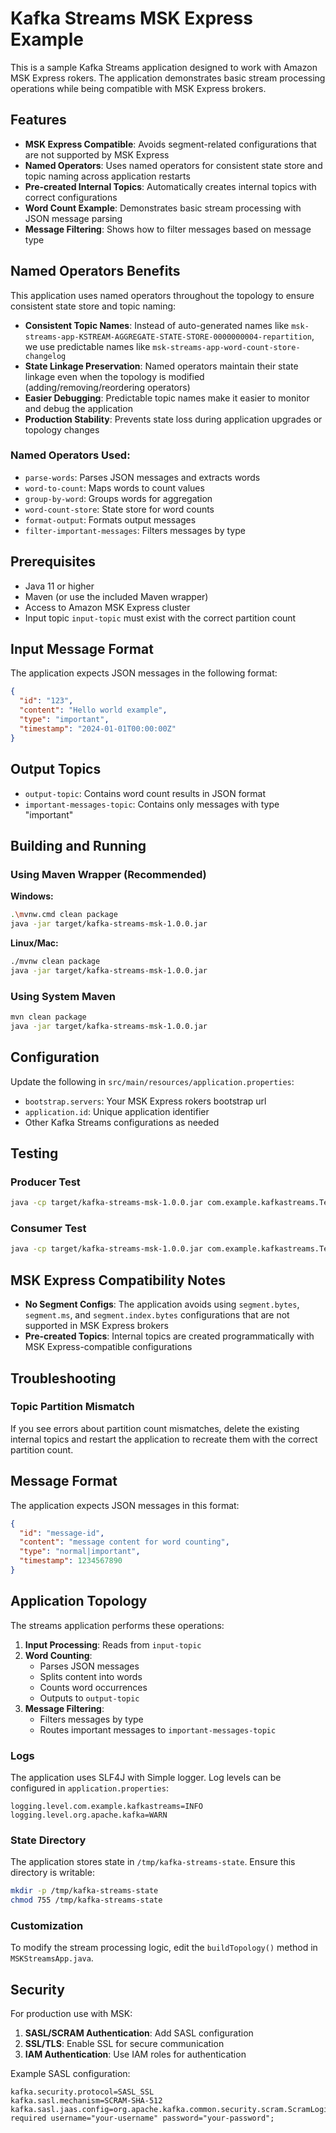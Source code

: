 # Kafka Streams MSK Express Example

This is a sample Kafka Streams application designed to work with Amazon MSK Express rokers. The application demonstrates basic stream processing operations while being compatible with MSK Express brokers.

## Features

- **MSK Express Compatible**: Avoids segment-related configurations that are not supported by MSK Express
- **Named Operators**: Uses named operators for consistent state store and topic naming across application restarts
- **Pre-created Internal Topics**: Automatically creates internal topics with correct configurations
- **Word Count Example**: Demonstrates basic stream processing with JSON message parsing
- **Message Filtering**: Shows how to filter messages based on message type

## Named Operators Benefits

This application uses named operators throughout the topology to ensure consistent state store and topic naming:

- **Consistent Topic Names**: Instead of auto-generated names like `msk-streams-app-KSTREAM-AGGREGATE-STATE-STORE-0000000004-repartition`, we use predictable names like `msk-streams-app-word-count-store-changelog`
- **State Linkage Preservation**: Named operators maintain their state linkage even when the topology is modified (adding/removing/reordering operators)
- **Easier Debugging**: Predictable topic names make it easier to monitor and debug the application
- **Production Stability**: Prevents state loss during application upgrades or topology changes

### Named Operators Used:
- `parse-words`: Parses JSON messages and extracts words
- `word-to-count`: Maps words to count values
- `group-by-word`: Groups words for aggregation
- `word-count-store`: State store for word counts
- `format-output`: Formats output messages
- `filter-important-messages`: Filters messages by type

## Prerequisites

- Java 11 or higher
- Maven (or use the included Maven wrapper)
- Access to Amazon MSK Express cluster
- Input topic `input-topic` must exist with the correct partition count

## Input Message Format

The application expects JSON messages in the following format:

```json
{
  "id": "123",
  "content": "Hello world example",
  "type": "important",
  "timestamp": "2024-01-01T00:00:00Z"
}
```

## Output Topics

- `output-topic`: Contains word count results in JSON format
- `important-messages-topic`: Contains only messages with type "important"

## Building and Running

### Using Maven Wrapper (Recommended)

**Windows:**
```bash
.\mvnw.cmd clean package
java -jar target/kafka-streams-msk-1.0.0.jar
```

**Linux/Mac:**
```bash
./mvnw clean package
java -jar target/kafka-streams-msk-1.0.0.jar
```

### Using System Maven

```bash
mvn clean package
java -jar target/kafka-streams-msk-1.0.0.jar
```

## Configuration

Update the following in `src/main/resources/application.properties`:

- `bootstrap.servers`: Your MSK Express rokers bootstrap url
- `application.id`: Unique application identifier
- Other Kafka Streams configurations as needed

## Testing

### Producer Test
```bash
java -cp target/kafka-streams-msk-1.0.0.jar com.example.kafkastreams.TestProducer
```

### Consumer Test
```bash
java -cp target/kafka-streams-msk-1.0.0.jar com.example.kafkastreams.TestConsumer
```

## MSK Express Compatibility Notes

- **No Segment Configs**: The application avoids using `segment.bytes`, `segment.ms`, and `segment.index.bytes` configurations that are not supported in MSK Express brokers
- **Pre-created Topics**: Internal topics are created programmatically with MSK Express-compatible configurations


## Troubleshooting

### Topic Partition Mismatch
If you see errors about partition count mismatches, delete the existing internal topics and restart the application to recreate them with the correct partition count.

## Message Format

The application expects JSON messages in this format:

```json
{
  "id": "message-id",
  "content": "message content for word counting",
  "type": "normal|important",
  "timestamp": 1234567890
}
```



## Application Topology

The streams application performs these operations:

1. **Input Processing**: Reads from `input-topic`
2. **Word Counting**: 
   - Parses JSON messages
   - Splits content into words
   - Counts word occurrences
   - Outputs to `output-topic`
3. **Message Filtering**:
   - Filters messages by type
   - Routes important messages to `important-messages-topic`

### Logs

The application uses SLF4J with Simple logger. Log levels can be configured in `application.properties`:

```properties
logging.level.com.example.kafkastreams=INFO
logging.level.org.apache.kafka=WARN
```

### State Directory

The application stores state in `/tmp/kafka-streams-state`. Ensure this directory is writable:

```bash
mkdir -p /tmp/kafka-streams-state
chmod 755 /tmp/kafka-streams-state
```

### Customization

To modify the stream processing logic, edit the `buildTopology()` method in `MSKStreamsApp.java`.

## Security

For production use with MSK:

1. **SASL/SCRAM Authentication**: Add SASL configuration
2. **SSL/TLS**: Enable SSL for secure communication
3. **IAM Authentication**: Use IAM roles for authentication

Example SASL configuration:
```properties
kafka.security.protocol=SASL_SSL
kafka.sasl.mechanism=SCRAM-SHA-512
kafka.sasl.jaas.config=org.apache.kafka.common.security.scram.ScramLoginModule required username="your-username" password="your-password";
```

